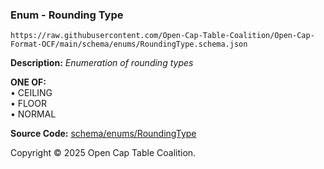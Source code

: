 ### Enum - Rounding Type

`https://raw.githubusercontent.com/Open-Cap-Table-Coalition/Open-Cap-Format-OCF/main/schema/enums/RoundingType.schema.json`

**Description:** _Enumeration of rounding types_

**ONE OF:**</br>&bull; CEILING </br>&bull; FLOOR </br>&bull; NORMAL

**Source Code:** [schema/enums/RoundingType](../../../../schema/enums/RoundingType.schema.json)

Copyright © 2025 Open Cap Table Coalition.

